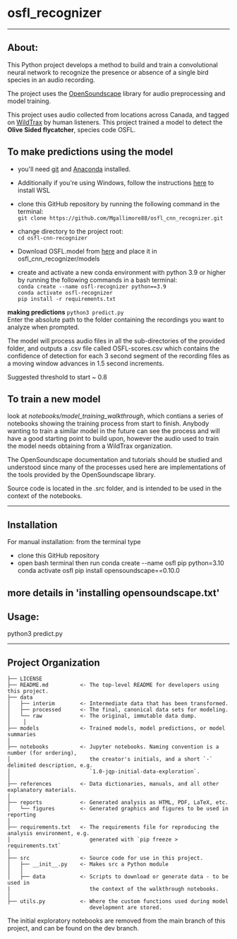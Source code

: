 # osfl_recognizer
--------

## About: 

This Python project develops a method to build and train a convolutional neural network to recognize 
the presence or absence of a single bird species in an audio recording.  

The project uses the [OpenSoundscape](http://opensoundscape.org/en/latest/index.html) library for audio preprocessing and model training.


This project uses audio collected from locations across Canada, and tagged on [WildTrax](https://wildtrax.ca/) by human listeners. This project trained a model to detect the __Olive Sided flycatcher__, species code OSFL.




## To make predictions using the model
- you'll need [git](https://git-scm.com/) and [Anaconda](https://anaconda.org/) installed. 
- Additionally if you're using Windows, follow the instructions [here](installing%20opensoundscape%20on%20windows.txt) to install WSL

- clone this GitHub repository by running the following command in the terminal:<br>
`git clone https://github.com/Mgallimore88/osfl_cnn_recognizer.git` <br>
- change directory to the project root:<br>
`cd osfl-cnn-recognizer` <br>
- Download OSFL.model from [here](https://www.dropbox.com/scl/fi/cx2rblf6yyyoe19kzm4um/OSFL.model?rlkey=wv7c9ll7n2ie1hdn5rk0m9lox&st=2fjauncs&dl=0) and place it in osfl_cnn_recognizer/models <br>

- create and activate a new conda environment with python 3.9 or higher by running the following commands in a bash terminal: <br>
`conda create --name osfl-recognizer python==3.9` <br>
`conda activate osfl-recognizer` <br>
`pip install -r requirements.txt` <br>

__making predictions__
`python3 predict.py` <br>
Enter the absolute path to the folder containing the recordings you want to analyze when prompted.

The model will process audio files in all the sub-directories of the provided folder, and outputs a .csv file called OSFL-scores.csv which contains the confidence of detection for each 3 second segment of the recording files as a moving window advances in 1.5 second increments. 

Suggested threshold to start ~ 0.8

## To train a new model 
look at _notebooks/model_training_walkthrough_, which contians a series of notebooks showing the training process from start to finish. Anybody wanting to train a similar model in the future can see the process and will have a good starting point to build upon, however the audio used to train the model needs obtaining from a WildTrax organization. 

The OpenSoundscape documentation and tutorials should be studied and understood since many of the processes used here are implementations of the tools provided by the OpenSoundscape library.

Source code is located in the .src folder, and is intended to be used in the context of the notebooks.


--------
Installation
--------
For manual installation:
from the terminal type
- clone this GitHub repository
- open bash terminal then run 
conda create --name osfl pip python=3.10
conda activate osfl
pip install opensoundscape==0.10.0

more details in 'installing opensoundscape.txt'
--------
Usage:
--------

python3 predict.py

--------
Project Organization
--------

    ├── LICENSE
    ├── README.md          <- The top-level README for developers using this project.
    ├── data
    │   ├── interim        <- Intermediate data that has been transformed.
    │   ├── processed      <- The final, canonical data sets for modeling.
    │   └── raw            <- The original, immutable data dump.
    │    │
    ├── models             <- Trained models, model predictions, or model summaries
    │
    ├── notebooks          <- Jupyter notebooks. Naming convention is a number (for ordering),
    │                         the creator's initials, and a short `-` delimited description, e.g.
    │                         `1.0-jqp-initial-data-exploration`.
    │
    ├── references         <- Data dictionaries, manuals, and all other explanatory materials.
    │
    ├── reports            <- Generated analysis as HTML, PDF, LaTeX, etc.
    │   └── figures        <- Generated graphics and figures to be used in reporting
    │
    ├── requirements.txt   <- The requirements file for reproducing the analysis environment, e.g.
    │                         generated with `pip freeze > requirements.txt`
    │
    ├── src                <- Source code for use in this project.
    │   ├── __init__.py    <- Makes src a Python module
    │   │
    │   ├── data           <- Scripts to download or generate data - to be used in 
    |                         the context of the walkthrough notebooks. 
    │   
    ├── utils.py           <- Where the custom functions used during model
                              development are stored.
    

The initial exploratory notebooks are removed from the main branch of this project, and can be found on the dev branch.